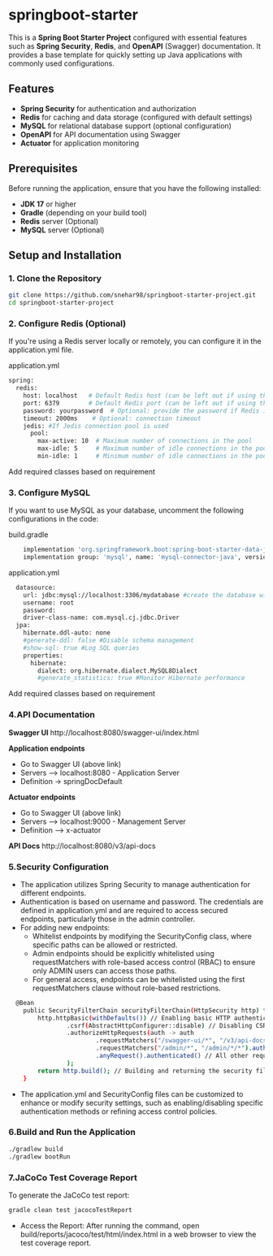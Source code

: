 # springboot-starter

This is a **Spring Boot Starter Project** configured with essential features such as **Spring Security**, **Redis**, and **OpenAPI** (Swagger) documentation. It provides a base template for quickly setting up Java applications with commonly used configurations.

## Features
- **Spring Security** for authentication and authorization
- **Redis** for caching and data storage (configured with default settings)
- **MySQL** for relational database support (optional configuration)
- **OpenAPI** for API documentation using Swagger
- **Actuator** for application monitoring

## Prerequisites
Before running the application, ensure that you have the following installed:
- **JDK 17** or higher
- **Gradle** (depending on your build tool)
- **Redis** server (Optional)
- **MySQL** server (Optional)

## Setup and Installation

### 1. Clone the Repository

```bash
git clone https://github.com/snehar98/springboot-starter-project.git
cd springboot-starter-project
```

### 2. Configure Redis (Optional)
If you're using a Redis server locally or remotely, you can configure it in the application.yml file.

application.yml
```bash
spring:
  redis:
    host: localhost   # Default Redis host (can be left out if using the default)
    port: 6379        # Default Redis port (can be left out if using the default)
    password: yourpassword  # Optional: provide the password if Redis is secured
    timeout: 2000ms    # Optional: connection timeout
    jedis: #If Jedis connection pool is used
      pool:
        max-active: 10  # Maximum number of connections in the pool
        max-idle: 5     # Maximum number of idle connections in the pool
        min-idle: 1     # Minimum number of idle connections in the pool
```
Add required classes based on requirement

### 3. Configure MySQL
If you want to use MySQL as your database, uncomment the following configurations in the code:

build.gradle
```bash
	implementation 'org.springframework.boot:spring-boot-starter-data-jpa'
	implementation group: 'mysql', name: 'mysql-connector-java', version: '8.0.28'
```
application.yml
```bash
  datasource:
    url: jdbc:mysql://localhost:3306/mydatabase #create the database with appropriate name
    username: root
    password:
    driver-class-name: com.mysql.cj.jdbc.Driver
  jpa:
    hibernate.ddl-auto: none
    #generate-ddl: false #Disable schema management
    #show-sql: true #Log SQL queries
    properties:
      hibernate:
        dialect: org.hibernate.dialect.MySQL8Dialect
        #generate_statistics: true #Monitor Hibernate performance
```
Add required classes based on requirement

### 4.API Documentation

**Swagger UI**
http://localhost:8080/swagger-ui/index.html

**Application endpoints**
* Go to Swagger UI (above link)
* Servers --> localhost:8080 - Application Server 
* Definition -> springDocDefault

**Actuator endpoints**
* Go to Swagger UI (above link)
* Servers --> localhost:9000 - Management Server
* Definition --> x-actuator

**API Docs**
http://localhost:8080/v3/api-docs

### 5.Security Configuration
* The application utilizes Spring Security to manage authentication for different endpoints.
* Authentication is based on username and password. The credentials are defined in application.yml and are required to access secured endpoints, particularly those in the admin controller. 
* For adding new endpoints:
  * Whitelist endpoints by modifying the SecurityConfig class, where specific paths can be allowed or restricted. 
  * Admin endpoints should be explicitly whitelisted using requestMatchers with role-based access control (RBAC) to ensure only ADMIN users can access those paths. 
  * For general access, endpoints can be whitelisted using the first requestMatchers clause without role-based restrictions.
```bash
  @Bean
    public SecurityFilterChain securityFilterChain(HttpSecurity http) throws Exception {
        http.httpBasic(withDefaults()) // Enabling basic HTTP authentication
                .csrf(AbstractHttpConfigurer::disable) // Disabling CSRF protection (use with caution)
                .authorizeHttpRequests(auth -> auth
                        .requestMatchers("/swagger-ui/*", "/v3/api-docs", "/v3/api-docs/*", "/swagger-resources/*", "/webjars/*", "/actuator/*", "/error", "/favicon.ico", "/users/*", "/users/*/*").permitAll() // Permitting specific URLs
                        .requestMatchers("/admin/*", "/admin/*/*").authenticated() // Restricting access to /admin/* to authenticated users
                        .anyRequest().authenticated() // All other requests require authentication
                );
        return http.build(); // Building and returning the security filter chain
    }
```
* The application.yml and SecurityConfig files can be customized to enhance or modify security settings, such as enabling/disabling specific authentication methods or refining access control policies.

### 6.Build and Run the Application
```bash
./gradlew build
./gradlew bootRun
```

### 7.JaCoCo Test Coverage Report
To generate the JaCoCo test report:
```bash
gradle clean test jacocoTestReport
```

* Access the Report:
After running the command, open build/reports/jacoco/test/html/index.html in a web browser to view the test coverage report.